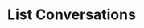---
title: List Conversations
excerpt: >-
  Retrieves a list of [Conversation](#schema_conversation) you’ve previously
  created. The conversations are returned in sorted order, with the most recent
  appearing first. The list can be filtered using [Tags](#tags).
api:
  file: botpress-api.json
  operationId: listConversations
deprecated: false
hidden: false
metadata:
  title: ''
  description: ''
  robots: index
next:
  description: ''
---